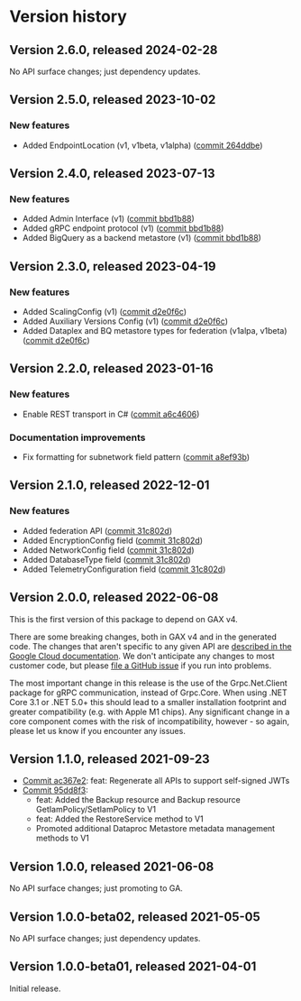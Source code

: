 # Version history

## Version 2.6.0, released 2024-02-28

No API surface changes; just dependency updates.

## Version 2.5.0, released 2023-10-02

### New features

- Added EndpointLocation (v1, v1beta, v1alpha) ([commit 264ddbe](https://github.com/googleapis/google-cloud-dotnet/commit/264ddbe6cb6038cc68573ca7230a2e8446554490))

## Version 2.4.0, released 2023-07-13

### New features

- Added Admin Interface (v1) ([commit bbd1b88](https://github.com/googleapis/google-cloud-dotnet/commit/bbd1b8818823d9cec0994cc232b427f988cf291a))
- Added gRPC endpoint protocol (v1) ([commit bbd1b88](https://github.com/googleapis/google-cloud-dotnet/commit/bbd1b8818823d9cec0994cc232b427f988cf291a))
- Added BigQuery as a backend metastore (v1) ([commit bbd1b88](https://github.com/googleapis/google-cloud-dotnet/commit/bbd1b8818823d9cec0994cc232b427f988cf291a))

## Version 2.3.0, released 2023-04-19

### New features

- Added ScalingConfig (v1) ([commit d2e0f6c](https://github.com/googleapis/google-cloud-dotnet/commit/d2e0f6c8f53092c18b2d25bd9fc0e78fa29824d5))
- Added Auxiliary Versions Config (v1) ([commit d2e0f6c](https://github.com/googleapis/google-cloud-dotnet/commit/d2e0f6c8f53092c18b2d25bd9fc0e78fa29824d5))
- Added Dataplex and BQ metastore types for federation (v1alpa, v1beta) ([commit d2e0f6c](https://github.com/googleapis/google-cloud-dotnet/commit/d2e0f6c8f53092c18b2d25bd9fc0e78fa29824d5))

## Version 2.2.0, released 2023-01-16

### New features

- Enable REST transport in C# ([commit a6c4606](https://github.com/googleapis/google-cloud-dotnet/commit/a6c46063bd961a9dadc728a780d66de772f28e71))

### Documentation improvements

- Fix formatting for subnetwork field pattern ([commit a8ef93b](https://github.com/googleapis/google-cloud-dotnet/commit/a8ef93b5bdd4fba20274b4ec2ae004509cc25741))

## Version 2.1.0, released 2022-12-01

### New features

- Added federation API ([commit 31c802d](https://github.com/googleapis/google-cloud-dotnet/commit/31c802d35e428ca28039f9af3f2aca4398b2517b))
- Added EncryptionConfig field ([commit 31c802d](https://github.com/googleapis/google-cloud-dotnet/commit/31c802d35e428ca28039f9af3f2aca4398b2517b))
- Added NetworkConfig field ([commit 31c802d](https://github.com/googleapis/google-cloud-dotnet/commit/31c802d35e428ca28039f9af3f2aca4398b2517b))
- Added DatabaseType field ([commit 31c802d](https://github.com/googleapis/google-cloud-dotnet/commit/31c802d35e428ca28039f9af3f2aca4398b2517b))
- Added TelemetryConfiguration field ([commit 31c802d](https://github.com/googleapis/google-cloud-dotnet/commit/31c802d35e428ca28039f9af3f2aca4398b2517b))

## Version 2.0.0, released 2022-06-08

This is the first version of this package to depend on GAX v4.

There are some breaking changes, both in GAX v4 and in the generated
code. The changes that aren't specific to any given API are [described in the Google Cloud
documentation](https://cloud.google.com/dotnet/docs/reference/help/breaking-gax4).
We don't anticipate any changes to most customer code, but please [file a
GitHub issue](https://github.com/googleapis/google-cloud-dotnet/issues/new/choose)
if you run into problems.

The most important change in this release is the use of the Grpc.Net.Client package
for gRPC communication, instead of Grpc.Core. When using .NET Core 3.1 or .NET 5.0+
this should lead to a smaller installation footprint and greater compatibility (e.g.
with Apple M1 chips). Any significant change in a core component comes with the risk
of incompatibility, however - so again, please let us know if you encounter any
issues.


## Version 1.1.0, released 2021-09-23

- [Commit ac367e2](https://github.com/googleapis/google-cloud-dotnet/commit/ac367e2): feat: Regenerate all APIs to support self-signed JWTs
- [Commit 95dd8f3](https://github.com/googleapis/google-cloud-dotnet/commit/95dd8f3):
  - feat: Added the Backup resource and Backup resource GetIamPolicy/SetIamPolicy to V1
  - feat: Added the RestoreService method to V1
  - Promoted additional Dataproc Metastore metadata management methods to V1

## Version 1.0.0, released 2021-06-08

No API surface changes; just promoting to GA.

## Version 1.0.0-beta02, released 2021-05-05

No API surface changes; just dependency updates.

## Version 1.0.0-beta01, released 2021-04-01

Initial release.
